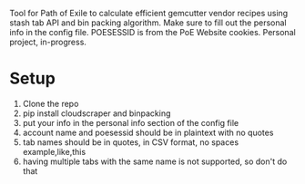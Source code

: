 Tool for Path of Exile to calculate efficient gemcutter vendor recipes using stash tab API and bin packing algorithm.  Make sure to fill out the personal info in the config file.  POESESSID is from the PoE Website cookies.  Personal project, in-progress.

# Setup
1.  Clone the repo
2.  pip install cloudscraper and binpacking
3.  put your info in the personal info section of the config file
4.  account name and poesessid should be in plaintext with no quotes
5.  tab names should be in quotes, in CSV format, no spaces example,like,this
6.  having multiple tabs with the same name is not supported, so don't do that
